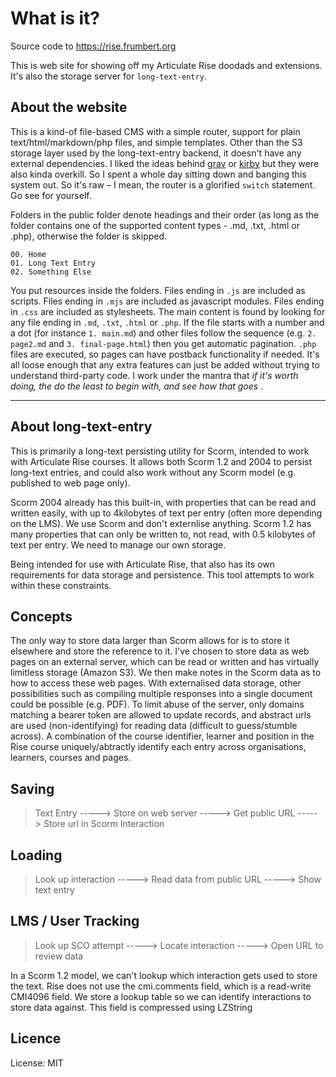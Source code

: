 # What is it?

Source code to https://rise.frumbert.org

This is web site for showing off my Articulate Rise doodads and extensions. It's also the storage server for `long-text-entry`.

## About the website

This is a kind-of file-based CMS with a simple router, support for plain text/html/markdown/php files, and simple templates. Other than the S3 storage layer used by the long-text-entry backend, it doesn't have any external dependencies. I liked the ideas behind [grav](https://getgrav.org) or [kirby](https://getkirby.com) but they were also kinda overkill. So I spent a whole day sitting down and banging this system out. So it's raw – I mean, the router is a glorified `switch` statement. Go see for yourself.

Folders in the public folder denote headings and their order (as long as the folder contains one of the supported content types - .md, .txt, .html or .php), otherwise the folder is skipped.

```
00. Home
01. Long Text Entry
02. Something Else
```

You put resources inside the folders. Files ending in `.js` are included as scripts. Files ending in `.mjs` are included as javascript modules. Files ending in `.css` are included as stylesheets. The main content is found by looking for any file ending in `.md`, `.txt`, `.html` or `.php`. If the file starts with a number and a dot (for instance `1. main.md`) and other files follow the sequence (e.g. `2. page2.md` and `3. final-page.html`) then you get automatic pagination. `.php` files are executed, so pages can have postback functionality if needed. It's all loose enough that any extra features can just be added without trying to understand third-party code. I work under the mantra that _if it's worth doing, the do the least to begin with, and see how that goes_ .

-----

## About long-text-entry

This is primarily a long-text persisting utility for Scorm, intended to work with Articulate Rise courses. It allows both Scorm 1.2 and 2004 to persist long-text entries, and could also work without any Scorm model (e.g. published to web page only).

Scorm 2004 already has this built-in, with properties that can be read and written easily, with up to 4kilobytes of text per entry (often more depending on the LMS). We use Scorm and don't externlise anything.
Scorm 1.2 has many properties that can only be written to, not read, with 0.5 kilobytes of text per entry. We need to manage our own storage.

Being intended for use with Articulate Rise, that also has its own requirements for data storage and persistence. This tool attempts to work within these constraints.

## Concepts

The only way to store data larger than Scorm allows for is to store it elsewhere and store the reference to it. I've chosen to store data as web pages on an external server, which can be read or written and has virtually limitless storage (Amazon S3). We then make notes in the Scorm data as to how to access these web pages. With externalised data storage, other possibilities such as compiling multiple responses into a single document could be possible (e.g. PDF). To limit abuse of the server, only domains matching a bearer token are allowed to update records, and abstract urls are used (non-identifying) for reading data (difficult to guess/stumble across). A combination of the course identifier, learner and position in the Rise course uniquely/abtractly identify each entry across organisations, learners, courses and pages.

## Saving

> Text Entry -----> Store on web server -----> Get public URL -----> Store url in Scorm Interaction

## Loading

> Look up interaction -----> Read data from public URL -----> Show text entry

## LMS / User Tracking

> Look up SCO attempt -----> Locate interaction -----> Open URL to review data


In a Scorm 1.2 model, we can't lookup which interaction gets used to store the text. Rise does not use the cmi.comments field, which is a read-write CMI4096 field. We store a lookup table so we can identify interactions to store data against. This field is compressed using LZString


## Licence

License: MIT